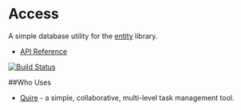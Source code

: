 # Access

A simple database utility for the [entity](https://github.com/rikulo/entity) library.

* [API Reference](http://www.dartdocs.org/documentation/access/0.6.3)

[![Build Status](https://drone.io/github.com/rikulo/access/status.png)](https://drone.io/github.com/rikulo/access/latest)

##Who Uses

* [Quire](https://quire.io) - a simple, collaborative, multi-level task management tool.
